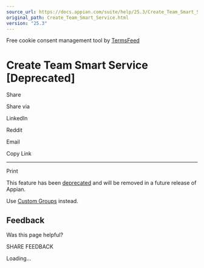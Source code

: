 ```yaml
---
source_url: https://docs.appian.com/suite/help/25.3/Create_Team_Smart_Service.html
original_path: Create_Team_Smart_Service.html
version: "25.3"
---
```


Free cookie consent management tool by [TermsFeed](https://www.termsfeed.com/)

# Create Team Smart Service \[Deprecated\]

Share

Share via

LinkedIn

Reddit

Email

Copy Link

* * *

Print

This feature has been [deprecated](Deprecated_Features.html) and will be removed in a future release of Appian.

Use [Custom Groups](Create_Custom_Group_Smart_Service.html) instead.

## Feedback

Was this page helpful?

SHARE FEEDBACK

Loading...